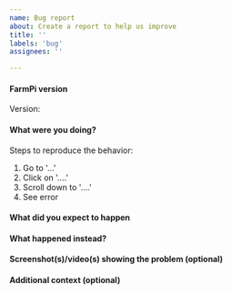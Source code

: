 ```yaml
---
name: Bug report
about: Create a report to help us improve
title: ''
labels: 'bug'
assignees: ''

---
```


<!--
READ THE FOLLOWING FIRST:

Also read the FAQ: https://octofarm.net/installation/

This is a bug and feature tracker, please only use it to report bugs
or request features within FarmPi.
If its not a bug please use the discord community: https://discord.octofarm.net/

Do not seek support here ("I need help with ...", "I have a
question ..."), that belongs on discord at
discord.octofarm.net, NOT here.

Thank you!
-->

#### FarmPi version

<!---
Can be found by logging in or executing cat /etc/farmpi_version
-->
Version:

#### What were you doing?

<!--
Please be as specific as possible here. The maintainers will need to
reproduce your issue in order to fix it and that is not possible if they
don't know what you did to get it to happen in the first place.

Ideally provide exact steps to follow in order to reproduce your problem:
-->

Steps to reproduce the behavior:

1. Go to '...'
2. Click on '....'
3. Scroll down to '....'
4. See error

#### What did you expect to happen

<!--
A clear and concise description of what you expected to happen.
-->

#### What happened instead?

#### Screenshot(s)/video(s) showing the problem (optional)

<!--
If applicable. Always include if unsure or reporting UI issues.
-->

#### Additional context (optional)

<!--
Add any other context about the problem here.
-->
